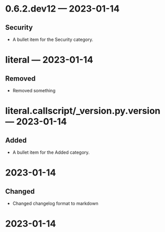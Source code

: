 
<a id='changelog-0.6.2.dev12'></a>
# 0.6.2.dev12 — 2023-01-14

## Security

- A bullet item for the Security category.

<a id='changelog-literal'></a>
# literal — 2023-01-14

## Removed

- Removed something

<a id='changelog-literal.callscript/_version.py.__version__'></a>
# literal.callscript/_version.py.__version__ — 2023-01-14

## Added

- A bullet item for the Added category.

# 2023-01-14

## Changed

- Changed changelog format to markdown

# 2023-01-14

